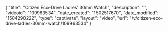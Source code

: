 {
    "title": "Citizen Eco-Drive Ladies' 30mm Watch",
    "description": "",
    "videoid": "109963534",
    "date_created": "1502517670",
    "date_modified": "1504290222",
    "type": "captivate",
    "layout": "video",
    "url": "\/v\/citizen-eco-drive-ladies-30mm-watch\/109963534"
}